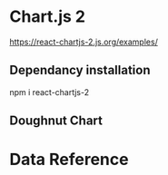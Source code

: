 # Chart.js 2

https://react-chartjs-2.js.org/examples/

## Dependancy installation

npm i react-chartjs-2

## Doughnut Chart

# Data Reference